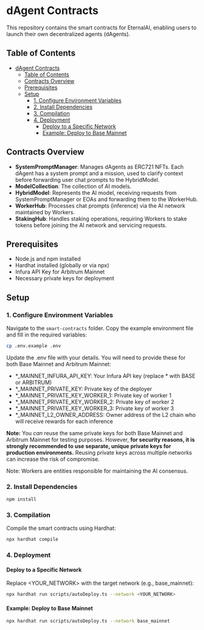 # dAgent Contracts

This repository contains the smart contracts for EternalAI, enabling users to launch their own decentralized agents (dAgents).

## Table of Contents

- [dAgent Contracts](#dagent-contracts)
  - [Table of Contents](#table-of-contents)
  - [Contracts Overview](#contracts-overview)
  - [Prerequisites](#prerequisites)
  - [Setup](#setup)
    - [1. Configure Environment Variables](#1-configure-environment-variables)
    - [2. Install Dependencies](#2-install-dependencies)
    - [3. Compilation](#3-compilation)
    - [4. Deployment](#4-deployment)
      - [Deploy to a Specific Network](#deploy-to-a-specific-network)
      - [Example: Deploy to Base Mainnet](#example-deploy-to-base-mainnet)


## Contracts Overview

- **SystemPromptManager**: Manages dAgents as ERC721 NFTs. Each dAgent has a system prompt and a mission, used to clarify context before forwarding user chat prompts to the HybridModel.
- **ModelCollection**: The collection of AI models. 
- **HybridModel**: Represents the AI model, receiving requests from SystemPromptManager or EOAs and forwarding them to the WorkerHub.
- **WorkerHub**: Processes chat prompts (inference) via the AI network maintained by Workers.
- **StakingHub**: Handles staking operations, requiring Workers to stake tokens before joining the AI network and servicing requests.

## Prerequisites

- Node.js and npm installed
- Hardhat installed (globally or via npx)
- Infura API Key for Arbitrum Mainnet
- Necessary private keys for deployment

## Setup

### 1. Configure Environment Variables
Navigate to the `smart-contracts` folder. Copy the example environment file and fill in the required variables:

```bash
cp .env.example .env
```

Update the .env file with your details. You will need to provide these for both Base Mainnet and Arbitrum Mainnet:

- *_MAINNET_INFURA_API_KEY: Your Infura API key (replace * with BASE or ARBITRUM)
- *_MAINNET_PRIVATE_KEY: Private key of the deployer 
- *_MAINNET_PRIVATE_KEY_WORKER_1: Private key of worker 1
- *_MAINNET_PRIVATE_KEY_WORKER_2: Private key of worker 2
- *_MAINNET_PRIVATE_KEY_WORKER_3: Private key of worker 3
- *_MAINNET_L2_OWNER_ADDRESS: Owner address of the L2 chain who will receive rewards for each inference

**Note:** You *can* reuse the same private keys for both Base Mainnet and Arbitrum Mainnet for testing purposes. However, **for security reasons, it is strongly recommended to use separate, unique private keys for production environments.** Reusing private keys across multiple networks can increase the risk of compromise.

Note: Workers are entities responsible for maintaining the AI consensus.

### 2. Install Dependencies
```bash
npm install
```

### 3. Compilation
Compile the smart contracts using Hardhat:

```bash
npx hardhat compile
```

### 4. Deployment
#### Deploy to a Specific Network
Replace <YOUR_NETWORK> with the target network (e.g., base_mainnet):
```bash
npx hardhat run scripts/autoDeploy.ts --network <YOUR_NETWORK>
```
#### Example: Deploy to Base Mainnet

```bash
npx hardhat run scripts/autoDeploy.ts --network base_mainnet
```

